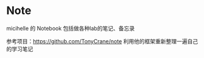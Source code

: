 # Note
micihelle 的 Notebook 包括做各种lab的笔记、备忘录

参考项目：https://github.com/TonyCrane/note
利用他的框架重新整理一遍自己的学习笔记
